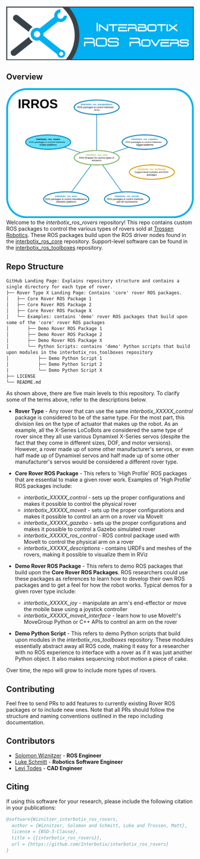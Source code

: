![rover_banner](images/rover_banner.png)

## Overview
![rover_repo_structure](images/rover_repo_structure.png)
Welcome to the *interbotix_ros_rovers* repository! This repo contains custom ROS packages to control the various types of rovers sold at [Trossen Robotics](https://www.trossenrobotics.com/). These ROS packages build upon the ROS driver nodes found in the [interbotix_ros_core](https://github.com/Interbotix/interbotix_ros_core) repository. Support-level software can be found in the [interbotix_ros_toolboxes](https://github.com/Interbotix/interbotix_ros_toolboxes) repository.

## Repo Structure
```
GitHub Landing Page: Explains repository structure and contains a single directory for each type of rover.
├── Rover Type X Landing Page: Contains 'core' rover ROS packages.
│   ├── Core Rover ROS Package 1
│   ├── Core Rover ROS Package 2
│   ├── Core Rover ROS Package X
│   └── Examples: contains 'demo' rover ROS packages that build upon some of the 'core' rover ROS packages
│       ├── Demo Rover ROS Package 1
│       ├── Demo Rover ROS Package 2
│       ├── Demo Rover ROS Package X
│       └── Python Scripts: contains 'demo' Python scripts that build upon modules in the interbotix_ros_toolboxes repository
│           ├── Demo Python Script 1
│           ├── Demo Python Script 2
|           └── Demo Python Script X
├── LICENSE
└── README.md
```

As shown above, there are five main levels to this repository. To clarify some of the terms above, refer to the descriptions below.

- **Rover Type** - Any rover that can use the same *interbotix_XXXXX_control* package is considered to be of the same type. For the most part, this division lies on the type of actuator that makes up the robot. As an example, all the X-Series LoCoBots are considered the same type of rover since they all use various Dynamixel X-Series servos (despite the fact that they come in different sizes, DOF, and motor versions). However, a rover made up of some other manufacturer's servos, or even half made up of Dynamixel servos and half made up of some other manufacturer's servos would be considered a different rover type.

- **Core Rover ROS Package** - This refers to 'High Profile' ROS packages that are essential to make a given rover work. Examples of 'High Profile' ROS packages include:
    - *interbotix_XXXXX_control* - sets up the proper configurations and makes it possible to control the physical rover
    - *interbotix_XXXXX_moveit* - sets up the proper configurations and makes it possible to control an arm on a rover via MoveIt
    - *interbotix_XXXXX_gazebo* - sets up the proper configurations and makes it possible to control a Gazebo simulated rover
    - *interbotix_XXXXX_ros_control*  - ROS control package used with MoveIt to control the physical arm on a rover
    - *interbotix_XXXXX_descriptions* - contains URDFs and meshes of the rovers, making it possible to visualize them in RViz

- **Demo Rover ROS Package** - This refers to demo ROS packages that build upon the **Core Rover ROS Packages**. ROS researchers could use these packages as references to learn how to develop their own ROS packages and to get a feel for how the robot works. Typical demos for a given rover type include:
    - *interbotix_XXXXX_joy* - manipulate an arm's end-effector or move the mobile base using a joystick controller
    - *interbotix_XXXXX_moveit_interface* - learn how to use MoveIt!'s MoveGroup Python or C++ APIs to control an arm on the rover

- **Demo Python Script** - This refers to demo Python scripts that build upon modules in the *interbotix_ros_toolboxes* repository. These modules essentially abstract away all ROS code, making it easy for a researcher with no ROS experience to interface with a rover as if it was just another Python object. It also makes sequencing robot motion a piece of cake.

Over time, the repo will grow to include more types of rovers.

## Contributing
Feel free to send PRs to add features to currently existing Rover ROS packages or to include new ones. Note that all PRs should follow the structure and naming conventions outlined in the repo including documentation.

## Contributors
- [Solomon Wiznitzer](https://github.com/swiz23) - **ROS Engineer**
- [Luke Schmitt](https://github.com/lsinterbotix) - **Robotics Software Engineer**
- [Levi Todes](https://github.com/LeTo37) - **CAD Engineer**

## Citing

If using this software for your research, please include the following citation in your publications:

```bibtex
@software{Wiznitzer_interbotix_ros_rovers,
  author = {Wiznitzer, Solomon and Schmitt, Luke and Trossen, Matt},
  license = {BSD-3-Clause},
  title = {{interbotix_ros_rovers}},
  url = {https://github.com/Interbotix/interbotix_ros_rovers}
}

